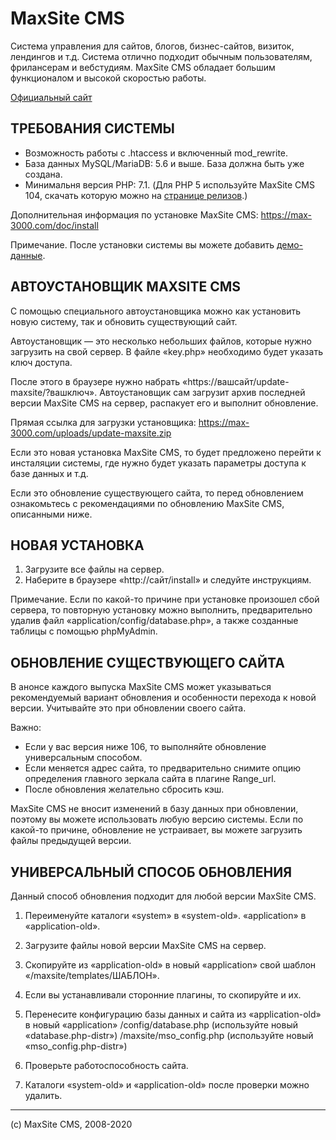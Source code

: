 MaxSite CMS
================================================================================
Система управления для сайтов, блогов, бизнес-сайтов, визиток, лендингов и т.д. Система отлично подходит обычным пользователям, фрилансерам и вебстудиям. MaxSite CMS обладает большим функционалом и высокой скоростью работы.

[Официальный сайт](https://max-3000.com/)

ТРЕБОВАНИЯ СИСТЕМЫ
--------------------------------------------------------------------------------
* Возможность работы с .htaccess и включенный mod_rewrite.
* База данных MySQL/MariaDB: 5.6 и выше. База должна быть уже создана.
* Минимальня версия PHP: 7.1. (Для PHP 5 используйте MaxSite CMS 104, скачать которую можно на [странице релизов](https://github.com/maxsite/cms/releases).)

Дополнительная информация по установке MaxSite CMS: https://max-3000.com/doc/install

Примечание. После установки системы вы можете добавить [демо-данные](https://github.com/maxsite/demo_for_maxsite_cms).


АВТОУСТАНОВЩИК MAXSITE CMS
--------------------------------------------------------------------------------
С помощью специального автоустановщика можно как установить новую систему, так и обновить 
существующий сайт.

Автоустановщик — это несколько небольших файлов, которые нужно загрузить на свой сервер. 
В файле «key.php» необходимо будет указать ключ доступа. 

После этого в браузере нужно набрать «https://вашсайт/update-maxsite/?вашключ».
Автоустановщик сам загрузит архив последней версии MaxSite CMS на сервер, распакует его 
и выполнит обновление.

Прямая ссылка для загрузки установщика: https://max-3000.com/uploads/update-maxsite.zip

Если это новая установка MaxSite CMS, то будет предложено перейти к инсталяции системы, где нужно 
будет указать параметры доступа к базе данных и т.д.

Если это обновление существующего сайта, то перед обновлением ознакомьтесь с рекомендациями 
по обновлению MaxSite CMS, описанными ниже.


НОВАЯ УСТАНОВКА
--------------------------------------------------------------------------------
1. Загрузите все файлы на сервер.
2. Наберите в браузере «http://сайт/install» и следуйте инструкциям. 

Примечание. Если по какой-то причине при установке произошел сбой сервера, то повторную установку
можно выполнить, предварительно удалив файл «application/config/database.php», а также созданные 
таблицы с помощью phpMyAdmin.


ОБНОВЛЕНИЕ СУЩЕСТВУЮЩЕГО САЙТА
--------------------------------------------------------------------------------
В анонсе каждого выпуска MaxSite CMS может указываться рекомендуемый вариант обновления и особенности перехода к новой версии. Учитывайте это при обновлении своего сайта.

Важно:
* Если у вас версия ниже 106, то выполняйте обновление универсальным способом.
* Если меняется адрес сайта, то предварительно снимите опцию определения главного зеркала сайта в плагине Range_url. 
* После обновления желательно сбросить кэш.

MaxSite CMS не вносит изменений в базу данных при обновлении, поэтому вы можете использовать любую версию системы. Если по какой-то причине, обновление не устраивает, вы можете загрузить файлы предыдущей версии.


УНИВЕРСАЛЬНЫЙ СПОСОБ ОБНОВЛЕНИЯ
--------------------------------------------------------------------------------
Данный способ обновления подходит для любой версии MaxSite CMS.

1. Переименуйте каталоги 
	«system» в «system-old».
	«application» в «application-old».

2. Загрузите файлы новой версии MaxSite CMS на сервер.

3. Скопируйте из «application-old» в новый «application» свой шаблон «/maxsite/templates/ШАБЛОН».

4. Если вы устанавливали сторонние плагины, то скопируйте и их.

5. Перенесите конфигурацию базы данных и сайта из «application-old» в новый «application»
	/config/database.php  (используйте новый «database.php-distr»)
	/maxsite/mso_config.php (используйте новый «mso_config.php-distr»)

6. Проверьте работоспособность сайта.

7. Каталоги «system-old» и «application-old» после проверки можно удалить.

***

(с) MaxSite CMS, 2008-2020
